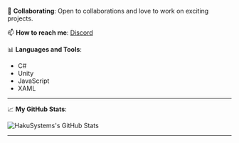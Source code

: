 🤝 **Collaborating**: Open to collaborations and love to work on exciting projects.

📫 **How to reach me**: [Discord](https://discordapp.com/users/657301605195972628)

📊 **Languages and Tools**: 
- C#
- Unity
- JavaScript
- XAML
---

📈 **My GitHub Stats**:

![HakuSystems's GitHub Stats](https://github-readme-stats.vercel.app/api?username=HakuSystems&show_icons=true&theme=radical)

---

